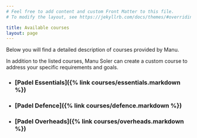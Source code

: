 ```yaml
---
# Feel free to add content and custom Front Matter to this file.
# To modify the layout, see https://jekyllrb.com/docs/themes/#overriding-theme-defaults

title: Available courses
layout: page
---
```


Below you will find a detailed description of courses provided by Manu.

In addition to the listed courses, Manu Soler can create a custom course to address your specific requirements and goals.   


- ### [Padel Essentials]({% link courses/essentials.markdown %})
- ### [Padel Defence]({% link courses/defence.markdown %})
- ### [Padel Overheads]({% link courses/overheads.markdown %})




